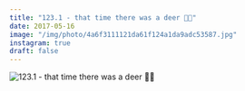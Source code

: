 ```yaml
---
title: "123.1 - that time there was a deer 🦌🌳"
date: 2017-05-16
image: "/img/photo/4a6f3111121da61f124a1da9adc53587.jpg"
instagram: true
draft: false
---
```


![123.1 - that time there was a deer 🦌🌳](/img/photo/4a6f3111121da61f124a1da9adc53587.jpg)
